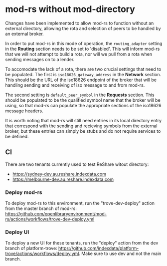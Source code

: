 # mod-rs without mod-directory
Changes have been implemented to allow mod-rs to function without an external directory, allowing the rota and selection of peers to be handled by an external broker.

In order to put mod-rs in this mode of operation, the `routing_adapter` setting in the **Routing** section needs to be set to 'disabled'. This will inform mod-rs that we will not attempt to build a rota, nor will we pull from a rota when sending messages on to a lender.

To accomodate the lack of a rota, there are two crucial settings that need to be populated. The first is `iso18626_gateway_address` in the **Network** section. This should be the URL of the iso18626 endpoint of the broker that will be handling sending and receiving of iso message to and from mod-rs.

The second setting is `default_peer_symbol` in the **Requests** section. This should be populated to be the qualified symbol name that the broker will be using, so that mod-rs can populate the appropriate sections of the iso18626 message headers.

It is worth noting that mod-rs will still need entries in its local directory entry that correspond with the sending and recieving symbols from the external broker, but these entries can simply be stubs and do not require services to be defined.

## CI
There are two tenants currently used to test ReShare witout directory:

* https://sydney-dev.au.reshare.indexdata.com
* https://melbourne-dev.au.reshare.indexdata.com

### Deploy mod-rs
To deploy mod-rs to this environment, run the "trove-dev-deploy" action from the master branch of mod-rs: https://github.com/openlibraryenvironment/mod-rs/actions/workflows/trove-dev-deploy.yml

### Deploy UI
To deploy a new UI for these tenants, run the "deploy" action from the dev branch of platform-trove: https://github.com/indexdata/platform-trove/actions/workflows/deploy.yml. Make sure to use dev and not the main branch.
